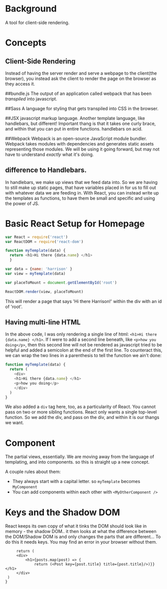 <!--Title: React Overview -->
<!--Subtitle: Everything you need to know to have the best reaction to React! -->

# Background
A tool for client-side rendering.

# Concepts

## Client-Side Rendering
Instead of having the server render and serve a webpage to the client(the browser), you instead ask the client to render the page on the browser as they access it.

##bundle.js
The output of an application called webpack that has been _transpiled_ into javascript.

##Sass
A language for styling that gets transpiled into CSS in the browser.

##JSX
javascript markup language.  Another template language, like handlebars, but different!  Important thang is that it takes one curly brace, and within that you can put in entire functions.  handlebars on acid.

##Webpack
Webpack is an open-source JavaScript module bundler. Webpack takes modules with dependencies and generates static assets representing those modules.  We will be using it going forward, but may not have to understand _exactly_ what it's doing.

## difference to Handlebars.
In handlebars, we make up views that we feed data into.  So we are having to still make up static pages, that have variables placed in for us to fill out with whatever data we are feeding in.  With React, you can instead write up the templates as functions, to have them be small and specific and using the power of JS.

# Basic React Setup for Homepage

```js
var React = require('react')
var ReactDOM = require('react-dom')

function myTemplate(data) {
  return <h1>Hi there {data.name} </h1>
  }

var data = {name: 'harrison' }
var view = myTemplate(data)

var placeToMount = document.getElementById('root')

ReactDOM.render(view, placeToMount)
```

This will render a page that says 'Hi there Harrison!' within the div with an id of 'root'.

## Having multi-line HTML

In the above code, I was only rendering a single line of html: `<h1>Hi there {data.name} </h1>`.  If I were to add a second line beneath, like `<p>how you doing</p>`, then this second line will not be rendered as javascript tried to be helpful and added a semicolon at the end of the first line.  To counteract this, we can wrap the two lines in a parenthesis to tell the function we ain't done:
```js
function myTemplate(data) {
  return (
    <div>
    <h1>Hi there {data.name} </h1>
    <p>how you doing</p>
    </div>
  )
}
```
We also added a `div` tag here, too, as a particularity of React.  You cannot pass on two or more sibling functions.  React only wants a single top-level function.  So we add the div, and pass on the div, and within it is our thangs we want.

# Component
The partial views, essentially.  We are moving away from the language of templating, and into components.  so this is straight up a new concept.

A couple rules about them:
- They always start with a capital letter.  so `myTemplate` becomes `MyComponent`
- You can add components within each other with `<MyOtherComponent />`

# Keys and the Shadow DOM
React keeps its own copy of what it tinks the DOM should look like in memory - the shadow DOM.. it then looks at what the difference between the DOM/Shadow DOM is and only changes the parts that are different...
To do this it needs keys. You may find an error in your browser without them.

```function App (props) {
	 return (
	 <div>
		 <h1>{posts.map(post) => {
			 return (<Post key={post.title} title={post.title}/>)}}</h1>
	 </div>
 )
}
```





